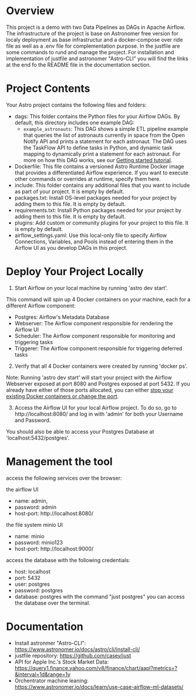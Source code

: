 Overview
========

This project is a demo with two Data Pipelines as DAGs in Apache Airflow. The infrastructure of the project is base on Astronomer free version for localy deployment as base infrastructur and a docker-compose over ride file as well as a .env file for complementation purpose. In the justfile are some commands to rund and manage the project. For installation and implementation of justfile and astronomer "Astro-CLI" you will find the links at the end fo the README file in the documentation section.

Project Contents
================

Your Astro project contains the following files and folders:

- dags: This folder contains the Python files for your Airflow DAGs. By default, this directory includes one example DAG:
    - `example_astronauts`: This DAG shows a simple ETL pipeline example that queries the list of astronauts currently in space from the Open Notify API and prints a statement for each astronaut. The DAG uses the TaskFlow API to define tasks in Python, and dynamic task mapping to dynamically print a statement for each astronaut. For more on how this DAG works, see our [Getting started tutorial](https://www.astronomer.io/docs/learn/get-started-with-airflow).
- Dockerfile: This file contains a versioned Astro Runtime Docker image that provides a differentiated Airflow experience. If you want to execute other commands or overrides at runtime, specify them here.
- include: This folder contains any additional files that you want to include as part of your project. It is empty by default.
- packages.txt: Install OS-level packages needed for your project by adding them to this file. It is empty by default.
- requirements.txt: Install Python packages needed for your project by adding them to this file. It is empty by default.
- plugins: Add custom or community plugins for your project to this file. It is empty by default.
- airflow_settings.yaml: Use this local-only file to specify Airflow Connections, Variables, and Pools instead of entering them in the Airflow UI as you develop DAGs in this project.

Deploy Your Project Locally
===========================

1. Start Airflow on your local machine by running 'astro dev start'.

This command will spin up 4 Docker containers on your machine, each for a different Airflow component:

- Postgres: Airflow's Metadata Database
- Webserver: The Airflow component responsible for rendering the Airflow UI
- Scheduler: The Airflow component responsible for monitoring and triggering tasks
- Triggerer: The Airflow component responsible for triggering deferred tasks

2. Verify that all 4 Docker containers were created by running 'docker ps'.

Note: Running 'astro dev start' will start your project with the Airflow Webserver exposed at port 8080 and Postgres exposed at port 5432. If you already have either of those ports allocated, you can either [stop your existing Docker containers or change the port](https://www.astronomer.io/docs/astro/cli/troubleshoot-locally#ports-are-not-available-for-my-local-airflow-webserver).

3. Access the Airflow UI for your local Airflow project. To do so, go to http://localhost:8080/ and log in with 'admin' for both your Username and Password.

You should also be able to access your Postgres Database at 'localhost:5432/postgres'.

Management the tool
=======================
access the following services over the browser:

the airflow UI
- name: admin, 
- password: admin 
- host-port: http://localhost:8080/

the file system minio UI 
- name: minio 
- password: minio123
- host-port: http://localhost:9000/

access the database with the following credentials: 
- host: localhost
- port: 5432
- user: postgres
- password: postgres
- database: postgres
with the command "just postgres" you can access the database over the terminal.



Documentation
===============
- Install astronmer "Astro-CLI": https://www.astronomer.io/docs/astro/cli/install-cli/
- justfile repository: https://github.com/casey/just
- API for Apple Inc.'s Stock Market Data: https://query1.finance.yahoo.com/v8/finance/chart/aapl?metrics=?&interval=1d&range=1y
- Orchentrator machine leaning: https://www.astronomer.io/docs/learn/use-case-airflow-ml-datasets/
